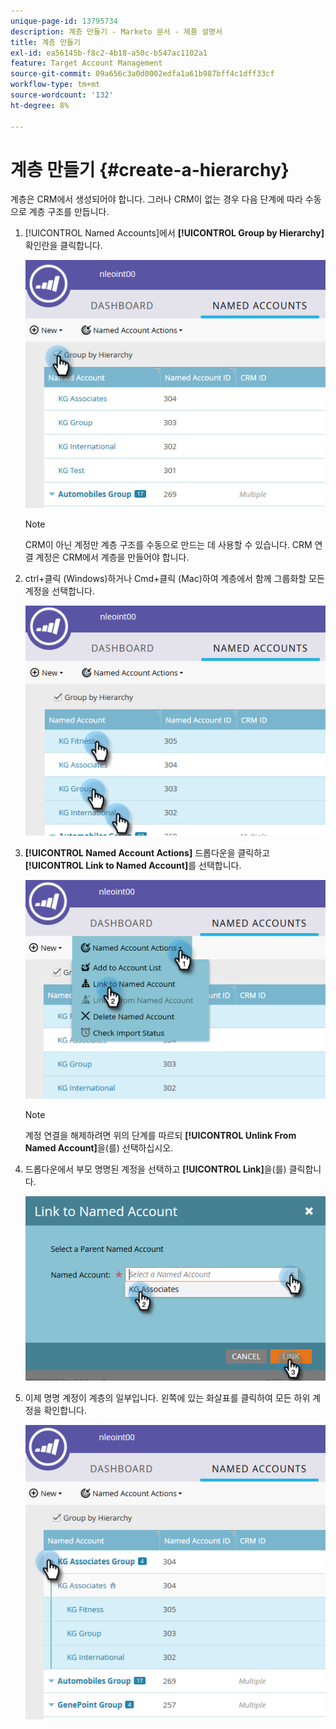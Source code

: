 ```yaml
---
unique-page-id: 13795734
description: 계층 만들기 - Marketo 문서 - 제품 설명서
title: 계층 만들기
exl-id: ea56145b-f8c2-4b18-a50c-b547ac1102a1
feature: Target Account Management
source-git-commit: 09a656c3a0d0002edfa1a61b987bff4c1dff33cf
workflow-type: tm+mt
source-wordcount: '132'
ht-degree: 8%

---
```


# 계층 만들기 {#create-a-hierarchy}

계층은 CRM에서 생성되어야 합니다. 그러나 CRM이 없는 경우 다음 단계에 따라 수동으로 계층 구조를 만듭니다.

1. [!UICONTROL Named Accounts]에서 **[!UICONTROL Group by Hierarchy]** 확인란을 클릭합니다.

   ![](assets/create-a-hierarchy-1.png)

   >[!NOTE]
   >
   >CRM이 아닌 계정만 계층 구조를 수동으로 만드는 데 사용할 수 있습니다. CRM 연결 계정은 CRM에서 계층을 만들어야 합니다.

1. ctrl+클릭 (Windows)하거나 Cmd+클릭 (Mac)하여 계층에서 함께 그룹화할 모든 계정을 선택합니다.

   ![](assets/create-a-hierarchy-2.png)

1. **[!UICONTROL Named Account Actions]** 드롭다운을 클릭하고 **[!UICONTROL Link to Named Account]**&#x200B;를 선택합니다.

   ![](assets/create-a-hierarchy-3.png)

   >[!NOTE]
   >
   >계정 연결을 해제하려면 위의 단계를 따르되 **[!UICONTROL Unlink From Named Account]**&#x200B;을(를) 선택하십시오.

1. 드롭다운에서 부모 명명된 계정을 선택하고 **[!UICONTROL Link]**&#x200B;을(를) 클릭합니다.

   ![](assets/create-a-hierarchy-4.png)

1. 이제 명명 계정이 계층의 일부입니다. 왼쪽에 있는 화살표를 클릭하여 모든 하위 계정을 확인합니다.

   ![](assets/create-a-hierarchy-5.png)
